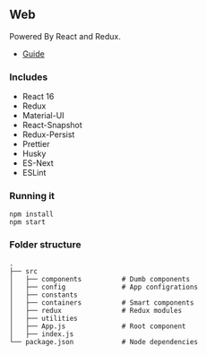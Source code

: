 ## Web

Powered By React and Redux.

- [Guide](https://github.com/ignivalancy/hano/blob/master/web/GUIDE.md)

### Includes

- React 16
- Redux
- Material-UI
- React-Snapshot
- Redux-Persist
- Prettier
- Husky
- ES-Next
- ESLint

### Running it

```
npm install
npm start
```

### Folder structure

    .
    ├── src
    │   ├── components          # Dumb components
    │   ├── config              # App configrations
    │   ├── constants
    │   ├── containers          # Smart components
    │   ├── redux               # Redux modules
    │   ├── utilities
    │   ├── App.js              # Root component
    │   ├── index.js
    └── package.json            # Node dependencies
